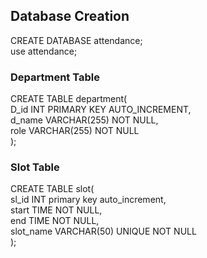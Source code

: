 ## Database Creation
CREATE DATABASE attendance;<br>
use attendance;<br>
### Department Table
CREATE TABLE department(<br>
D_id INT PRIMARY KEY AUTO_INCREMENT,<br>
d_name VARCHAR(255) NOT NULL,<br>
role VARCHAR(255) NOT NULL<br>
);<br>
### Slot Table
CREATE TABLE slot(<br>
sl_id INT primary key auto_increment,<br>
start TIME NOT NULL,<br>
end TIME NOT NULL,<br>
slot_name VARCHAR(50) UNIQUE NOT NULL<br>
);<br>
